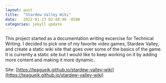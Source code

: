 ```yaml
---
layout: post
title:  "Stardew Valley Wiki"
date:   2022-01-23 02:40:46 -0500
categories: jekyll update
---
```

This project started as a documentation writing excercise for Technical Writing. I decided to pick one of my favorite video games, Stardew Valley, and create a static wiki site that goes over some of the basics of the game. It is currently a static site but I would like to keep working on it by adding more content and making it more dynamic.

Site: [https://teaguejk.github.io/stardew-valley-wiki](https://teaguejk.github.io/stardew-valley-wiki)
